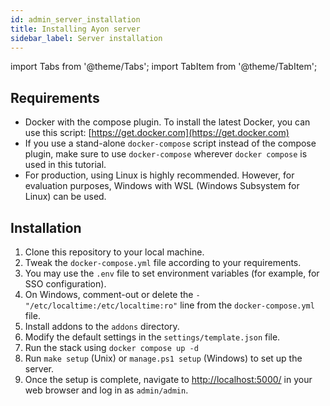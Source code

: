 ```yaml
---
id: admin_server_installation
title: Installing Ayon server 
sidebar_label: Server installation
---
```


import Tabs from '@theme/Tabs';
import TabItem from '@theme/TabItem';


## Requirements

- Docker with the compose plugin. To install the latest Docker, you can use this script: [https://get.docker.com](https://get.docker.com)
- If you use a stand-alone `docker-compose` script instead of the compose plugin, make sure to use `docker-compose` wherever `docker compose` is used in this tutorial.
- For production, using Linux is highly recommended. However, for evaluation purposes, Windows with WSL (Windows Subsystem for Linux) can be used.

## Installation

1. Clone this repository to your local machine.
2. Tweak the `docker-compose.yml` file according to your requirements.
3. You may use the `.env` file to set environment variables (for example, for SSO configuration).
4. On Windows, comment-out or delete the `- "/etc/localtime:/etc/localtime:ro"` line from the `docker-compose.yml` file.
5. Install addons to the `addons` directory.
6. Modify the default settings in the `settings/template.json` file.
7. Run the stack using `docker compose up -d`
8. Run `make setup` (Unix) or `manage.ps1 setup` (Windows) to set up the server.
9. Once the setup is complete, navigate to [http://localhost:5000/](http://localhost:5000/) in your web browser and log in as `admin/admin`.


